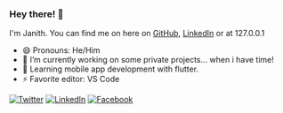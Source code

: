 ### Hey there! 👋

I'm Janith. You can find me on here on [GitHub](https://github.com/Janith96), [LinkedIn](https://www.linkedin.com/in/janithudayanga/) or at 127.0.0.1 

- 😄 Pronouns: He/Him
- 🔭 I’m currently working on some private projects... when i have time!
- 🌱 Learning mobile app development with flutter. 
- ⚡ Favorite editor: VS Code


[![Twitter](https://img.shields.io/badge/-Janith__96-%2300acee?style=flat&logo=twitter&logoColor=white)](https://twitter.com/janith_96) [![LinkedIn](https://img.shields.io/badge/JanithUdayanga-%230e76a8?style=flat&logo=linkedin)](https://www.linkedin.com/in/janithudayanga/) [![Facebook](https://img.shields.io/badge/-Janith96-%233b5998?style=flat&logo=facebook&logoColor=white)](https://facebook.com/janith96)

<!--<div><img align="center" src="https://github-readme-stats.vercel.app/api/top-langs/?username=janith96&layout=compact" /></div>


**Janith96/Janith96** is a ✨ _special_ ✨ repository because its `README.md` (this file) appears on your GitHub profile.

Here are some ideas to get you started:

- 🔭 I’m currently working on ...
- 🌱 I’m currently learning ...
- 👯 I’m looking to collaborate on ...
- 🤔 I’m looking for help with ...
- 💬 Ask me about ...
- 📫 How to reach me: ...
- 😄 Pronouns: ...
- ⚡ Fun fact: ...
-->
